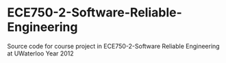 # ECE750-2-Software-Reliable-Engineering
Source code for course project in ECE750-2-Software Reliable Engineering at UWaterloo Year 2012
